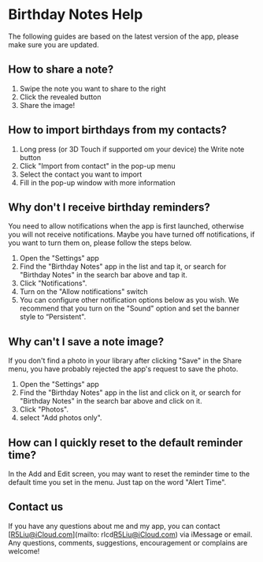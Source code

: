 # Birthday Notes Help

The following guides are based on the latest version of the app, please make sure you are updated.

## How to share a note?
1. Swipe the note you want to share to the right
2. Click the revealed button
3. Share the image!

## How to import birthdays from my contacts?
1. Long press (or 3D Touch if supported om your device)  the Write note button
2. Click "Import from contact" in the pop-up menu
3. Select the contact you want to import
4. Fill in the pop-up window with more information

## Why don't I receive birthday reminders?
You need to allow notifications when the app is first launched, otherwise you will not receive notifications.
Maybe you have turned off notifications, if you want to turn them on, please follow the steps below.
1. Open the "Settings" app
2. Find the "Birthday Notes" app in the list and tap it, or search for "Birthday Notes" in the search bar above and tap it.
3. Click "Notifications".
4. Turn on the "Allow notifications" switch
5. You can configure other notification options below as you wish. We recommend that you turn on the "Sound" option and set the banner style to “Persistent".

## Why can't I save a note image?
If you don't find a photo in your library after clicking "Save" in the Share menu, you have probably rejected the app's request to save the photo.

1. Open the "Settings" app
2. Find the "Birthday Notes" app in the list and click on it, or search for "Birthday Notes" in the search bar above and click on it.
3. Click "Photos".
4. select "Add photos only".


## How can I quickly reset to the default reminder time?
In the Add and Edit screen, you may want to reset the reminder time to the default time you set in the menu. Just tap on the word "Alert Time".

## Contact us
If you have any questions about me and my app, you can contact [R5Liu@iCloud.com](mailto: rlcd<R5Liu@iCloud.com>) via iMessage or email.
Any questions, comments, suggestions, encouragement or complains are welcome!
